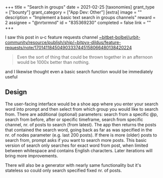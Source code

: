 +++
title = "Search in groups"
date = 2021-02-25
[taxonomies]
grant_type = ["bounty"]
grant_category = ["App Dev: Other"]
[extra]
image = ""
description = "Implement a basic text search in groups channels"
reward = 2
assignee = "@nrtxrmnd"
id = "835369230"
completed = false
link = ""
+++

I saw this post in u-c feature requests channel [~bitbet-bolbel/urbit-community/resource/publish/ship/~bitpyx-dildus/feature-requests/note/170141184504903337445158066480138420224](http://localhost:8080/~landscape/ship/~bitbet-bolbel/urbit-community/resource/publish/ship/~bitpyx-dildus/feature-requests/note/170141184504903337445158066480138420224) 
> Even the sort of thing that could be thrown together in an afternoon would be 1000x better than nothing.

and I likewise thought even a basic search function would be immediately useful

## Design

The user-facing interface would be a shoe app where you enter your search word into prompt and then select from which group you would like to search from. There are additional (optional) parameters: search from a specific @p, search from before, after or specific timeframe, search from specific channel, nr. of posts to search (from latest). The app then returns the posts that contained the search word, going back as far as was specified in the nr. of nodes parameter (e.g. last 200 posts). If there is more (older) posts to search from, prompt asks if you want to search more posts.
This basic version of search only searches for exact word from post, when limited between whitespace and contains English characters. Later iterations will bring more improvements.

There will also be a generator with nearly same functionality but it's stateless so could only search specified fixed nr. of posts.
    
